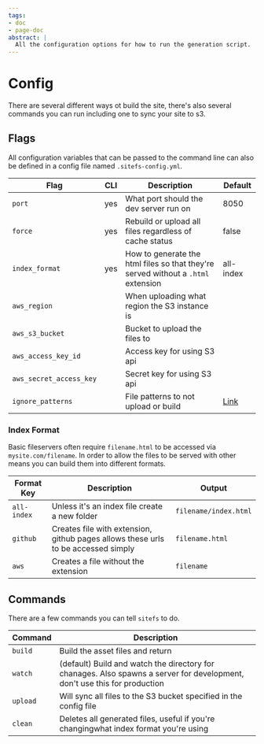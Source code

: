 ```yaml
---
tags:
- doc
- page-doc
abstract: |
  All the configuration options for how to run the generation script.
---
```


# Config
There are several different ways ot build the site, there's also several commands you can run
including one to sync your site to s3.

## Flags

All configuration variables that can be passed to the command line can also be defined in a config
file named `.sitefs-config.yml`.

| Flag | CLI | Description | Default |
|---|---|---|---|
| `port` | yes | What port should the dev server run on | 8050 |
| `force` | yes | Rebuild or upload all files regardless of cache status | false |
| `index_format` | yes | How to generate the html files so that they're served without a `.html` extension | all-index |
| `aws_region` | | When uploading what region the S3 instance is | |
| `aws_s3_bucket` | | Bucket to upload the files to | |
| `aws_access_key_id` | | Access key for using S3 api | |
| `aws_secret_access_key` | | Secret key for using S3 api | |
| `ignore_patterns` | | File patterns to not upload or build | [Link](...) |

### Index Format

Basic fileservers often require `filename.html` to be accessed via `mysite.com/filename`. In order to allow the files to be
served with other means you can build them into different formats.

| Format Key | Description | Output |
|---|---|---|
| `all-index` | Unless it's an index file create a new folder | `filename/index.html` |
| `github` | Creates file with extension, github pages allows these urls to be accessed simply | `filename.html` |
| `aws` | Creates a file without the extension | `filename` |

## Commands

There are a few commands you can tell `sitefs` to do.

| Command | Description |
|---|---|
| `build` | Build the asset files and return |
| `watch` | (default) Build and watch the directory for chanages. Also spawns a server for development, don't use this for production |
| `upload` | Will sync all files to the S3 bucket specified in the config file |
| `clean` | Deletes all generated files, useful if you're changingwhat index format you're using |